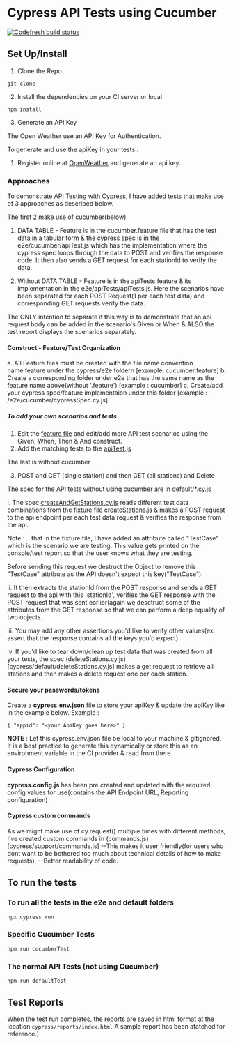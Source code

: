 # Cypress API Tests using Cucumber

[![Codefresh build status]( https://g.codefresh.io/api/badges/pipeline/samnash/Cypress-Cucumber%2FExecuteTests?type=cf-1&key=eyJhbGciOiJIUzI1NiJ9.NjQyMjVhZTg2MmY4NzcwODQxZTgxNGJh.WDAWfCMI9x73Zlu2FNbcD5HS84sqj9_Fa6NvXX3MUpU)]( https://g.codefresh.io/pipelines/edit/new/builds?id=64262bce1952ec70cf8542e7&pipeline=ExecuteTests&projects=Cypress-Cucumber&projectId=642629f7867c8de3fbf99255)

## Set Up/Install

1. Clone the Repo

```
git clone
```

2. Install the dependencies on your CI server or local

```
npm install
```

3. Generate an API Key

The Open Weather use an API Key for Authentication.

To generate and use the apiKey in your tests :

1. Register online at [OpenWeather](https://home.openweathermap.org/api_keys) and generate an api key.

### Approaches

To demonstrate API Testing with Cypress, I have added tests that make use of 3 approaches as described below.

The first 2 make use of cucumber(below)

1. DATA TABLE - Feature is in the cucumber.feature file that has the test data in a tabular form & the cypress spec is in the e2e/cucumber/apiTest.js which has the implementation where the cypress spec loops through the data to POST and verifies the response code. It then also sends a GET request for each stationId to verify the data.

2. Without DATA TABLE - Feature is in the apiTests.feature & its implementation in the e2e/apiTests/apiTests.js. Here the scenarios have been separated for each POST Request(1 per each test data) and corresponding GET requests verify the data.

The ONLY intention to separate it this way is to demonstrate that an api request body can be added in the scenario's Given or When & ALSO the test report displays the scenarios separately.

#### Construct - Feature/Test Organization

a. All Feature files must be created with the file name convention name.feature under the cypress/e2e foldern [example: cucumber.feature]
b. Create a corresponding folder under e2e that has the same name as the feature name above(without '.feature') [example : cucumber]
c. Create/add your cypress spec/feature implementaion under this folder [example : /e2e/cucumber/cypressSpec.cy.js]

##### To add your own scenarios and tests

1. Edit the [feature file](cypress/e2e/stations.feature) and edit/add more API test scenarios using the Given, When, Then & And construct.
2. Add the matching tests to the [apiTest.js](cypress/e2e/stations/apiTest.js)

The last is without cucumber

3. POST and GET (single station) and then GET (all stations) and Delete

The spec for the API tests without using cucumber are in default/\*.cy.js

i. The spec [createAndGetStations.cy.js](cypress/default/createAndGetStations.cy.js) reads different test data combinations from the fixture file [createStations.js](cypress/fixtures/createStations.js) & makes a POST request to the api endpoint per each test data request & verifies the response from the api.

Note : ...that in the fixture file, I have added an attribute called "TestCase" which is the scenario we are testing. This value gets printed on the console/test report so that the user knows what they are testing.

Before sending this request we destruct the Object to remove this "TestCase" attribute as the API doesn't expect this key("TestCase").

ii. It then extracts the stationId from the POST response and sends a GET request to the api with this 'stationId', verifies the GET response with the POST request that was sent earlier(again we desctruct some of the attributes from the GET response so that we can perform a deep equality of two objects.

iii. You may add any other assertions you'd like to verify other values(ex: assert that the response contains all the keys you'd expect).

iv. If you'd like to tear down/clean up test data that was created from all your tests, the spec (deleteStations.cy.js)[cypress/default/deleteStations.cy.js] makes a get request to retrieve all stations and then makes a delete request one per each station.

#### Secure your passwords/tokens

Create a <b>cypress.env.json</b> file to store your apiKey & update the apiKey like in the example below.
Example :

```
{ "appid": "<your ApiKey goes here>" }
```

<b>NOTE</b> : Let this cypress.env.json file be local to your machine & gitignored. It is a best practice to generate this dynamically or store this as an environment variable in the CI provider & read from there.

#### Cypress Configuration

<b>cypress.config.js</b> has been pre created and updated with the required config values for use(contains the API Endpoint URL, Reporting configuration)

#### Cypress custom commands

As we might make use of cy.request() multiple times with different methods, I've created custom commands in (commands.js)[cypress/support/commands.js]
--This makes it user friendly(for users who dont want to be bothered too much about technical details of how to make requests).
--Better readability of code.

## To run the tests

### To run all the tests in the e2e and default folders

```
npx cypress run
```

### Specific Cucumber Tests

```
npm run cucumberTest
```

### The normal API Tests (not using Cucumber)

```
npm run defaultTest
```

## Test Reports

When the test run completes, the reports are saved in html format at the lcoation `cypress/reports/index.html`
A sample report has been atatched for reference.)
